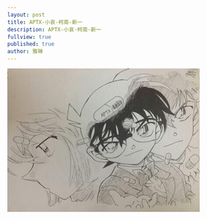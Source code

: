 ```yaml
---
layout: post
title: APTX-小哀-柯南-新一
description: APTX-小哀-柯南-新一
fullview: true
published: true
author: 雅琳
---
```


![APTX-小哀-柯南-新一](/images/sketches/yijie/2014/007.jpg)
